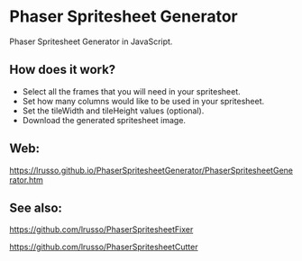 # Phaser Spritesheet Generator

Phaser Spritesheet Generator in JavaScript.

## How does it work?

* Select all the frames that you will need in your spritesheet.
* Set how many columns would like to be used in your spritesheet.
* Set the tileWidth and tileHeight values (optional).
* Download the generated spritesheet image.

## Web:

https://lrusso.github.io/PhaserSpritesheetGenerator/PhaserSpritesheetGenerator.htm

## See also:

https://github.com/lrusso/PhaserSpritesheetFixer

https://github.com/lrusso/PhaserSpritesheetCutter
